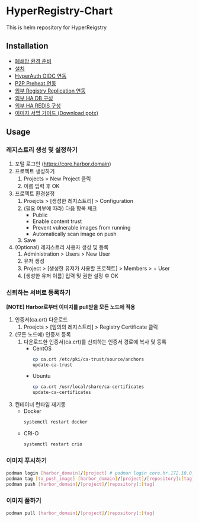 # HyperRegistry-Chart
This is helm repository for HyperReigstry

## Installation
- [폐쇄망 환경 준비](https://github.com/tmax-cloud/harbor-helm/blob/5.0/docs/install.md#폐쇄망에서-설치를-위한-환경-준비하기)
- [설치](https://github.com/tmax-cloud/harbor-helm/blob/5.0/docs/install.md#설치)
- [HyperAuth OIDC 연동](https://github.com/tmax-cloud/harbor-helm/blob/5.0/docs/oidc.md)
- [P2P Preheat 연동](https://github.com/tmax-cloud/harbor-helm/blob/5.0/docs/kraken.md)
- [외부 Registry Replication 연동](https://github.com/tmax-cloud/harbor-helm/blob/5.0/docs/replication.md)
- [외부 HA DB 구성](https://github.com/tmax-cloud/harbor-helm/blob/5.0/docs/postgres.md)
- [외부 HA REDIS 구성](https://github.com/tmax-cloud/harbor-helm/blob/5.0/docs/redis.md)
- [이미지 서명 가이드 (Download pptx)](https://tmaxcloud-ck1-2.s3.ap-northeast-2.amazonaws.com/%EC%9D%B4%EB%AF%B8%EC%A7%80+%EC%84%9C%EB%AA%85.pptx)

## Usage
### 레지스트리 생성 및 설정하기
1. 포털 로그인 (https://core.harbor.domain)
2. 프로젝트 생성하기
    1. Projects > New Project 클릭
    2. 이름 입력 후 OK
3. 프로젝트 환경설정
    1. Proejcts > [생성한 레지스트리] > Configuration
    2. (필요 여부에 따라) 다음 항목 체크
        - Public
        - Enable content trust
        - Prevent vulnerable images from running
        - Automatically scan image on push
    3. Save
4. (Optional) 레지스트리 사용자 생성 및 등록
    1. Administration > Users > New User
    2. 유저 생성
    3. Project > [생성한 유저가 사용할 프로젝트] > Members > + User
    4. [생성한 유저 이름] 입력 및 권한 설정 후 OK

### 신뢰하는 서버로 등록하기
**[NOTE] Harbor로부터 이미지를 pull받을 모든 노드에 적용**
1. 인증서(ca.crt) 다운로드
    1. Proejcts > [임의의 레지스트리] > Registry Certificate 클릭
2. (모든 노드에) 인증서 등록
    1. 다운로드한 인증서(ca.crt)를 신뢰하는 인증서 경로에 복사 및 등록
        - CentOS
          ```bash
          cp ca.crt /etc/pki/ca-trust/source/anchors
          update-ca-trust
          ```
        - Ubuntu
          ```bash
          cp ca.crt /usr/local/share/ca-certificates
          update-ca-certificates
          ```
3. 컨테이너 런타임 재기동
    - Docker
      ```bash
      systemctl restart docker
      ```
    - CRI-O
      ```bash
      systemctl restart crio
      ```

### 이미지 푸시하기
```bash
podman login [harbor_domain]/[project] # podman login core.hr.172.10.0.2.nip.io/library
podman tag [to_push_image] [harbor_domain]/[project]/[repository]:[tag]
podman push [harbor_domain]/[project]/[repository]:[tag]
```

### 이미지 풀하기
```bash
podman pull [harbor_domain]/[project]/[repository]:[tag]
```
